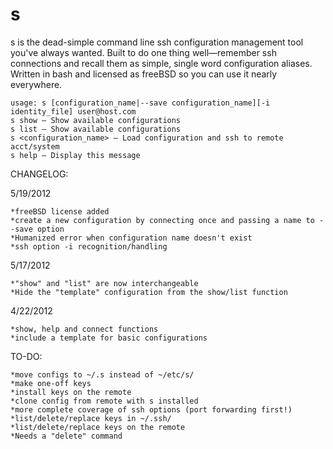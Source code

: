 s
=

s is the dead-simple command line ssh configuration management tool you've always wanted. Built to do one thing well—remember ssh connections and recall them as simple, single word configuration aliases. Written in bash and licensed as freeBSD so you can use it nearly everywhere.  

	usage: s [configuration_name|--save configuration_name][-i identity_file] user@host.com
	s show — Show available configurations
	s list — Show available configurations
	s <configuration_name> — Load configuration and ssh to remote acct/system
	s help — Display this message

CHANGELOG:

5/19/2012

	*freeBSD license added
	*create a new configuration by connecting once and passing a name to --save option
	*Humanized error when configuration name doesn't exist
	*ssh option -i recognition/handling


5/17/2012

	*"show" and "list" are now interchangeable
	*Hide the "template" configuration from the show/list function


4/22/2012

	*show, help and connect functions
	*include a template for basic configurations

TO-DO:

	*move configs to ~/.s instead of ~/etc/s/
	*make one-off keys 
	*install keys on the remote
	*clone config from remote with s installed
	*more complete coverage of ssh options (port forwarding first!)
	*list/delete/replace keys in ~/.ssh/
	*list/delete/replace keys on the remote
	*Needs a "delete" command

	

